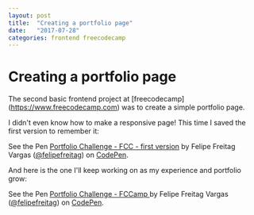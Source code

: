 ```yaml
---
layout: post
title:  "Creating a portfolio page"
date:   "2017-07-28"
categories: frontend freecodecamp
---
```


# Creating a portfolio page

The second basic frontend project at [freecodecamp] (https://www.freecodecamp.com) was to create a simple portfolio page.

I didn't even know how to make a responsive page! This time I saved the first version to remember it:

<p data-height="370" data-theme-id="0" data-slug-hash="YxyWOJ" data-default-tab="result" data-user="felipefreitag" data-embed-version="2" data-pen-title="Portfolio Challenge - FCC - first version" class="codepen"> See the Pen <a href="https://codepen.io/felipefreitag/pen/YxyWOJ/"> Portfolio Challenge - FCC - first version</a> by Felipe Freitag Vargas (<a href="https://codepen.io/felipefreitag">@felipefreitag</a>) on <a href="https://codepen.io">CodePen</a>.</p>
<script src="https://production-assets.codepen.io/assets/embed/ei.js"> </script>

And here is the one I'll keep working on as my experience and portfolio grow:

<p data-height="370" data-theme-id="0" data-slug-hash="PmebRo" data-default-tab="result" data-user="felipefreitag" data-embed-version="2" data-pen-title="Portfolio Challenge - FCCamp" class="codepen">See the Pen <a href="https://codepen.io/felipefreitag/pen/PmebRo/">Portfolio Challenge - FCCamp </a> by Felipe Freitag Vargas (<a href="https://codepen.io/felipefreitag">@felipefreitag</a>) on <a href="https://codepen.io">CodePen</a>.</p>
<script src="https://production-assets.codepen.io/assets/embed/ei.js"> </script>
